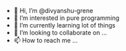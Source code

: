 - 👋 Hi, I’m @divyanshu-grene
- 👀 I’m interested in pure programming
- 🌱 I’m currently learning lot of things
- 💞️ I’m looking to collaborate on ...
- 📫 How to reach me ...

<!---
divyanshu-grene/divyanshu-grene is a ✨ special ✨ repository because its `README.md` (this file) appears on your GitHub profile.
You can click the Preview link to take a look at your changes.
--->

